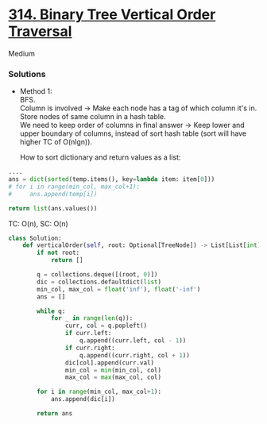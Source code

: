 # [314. Binary Tree Vertical Order Traversal](https://leetcode.com/problems/binary-tree-vertical-order-traversal/description/)

Medium

### Solutions

- Method 1:\
  BFS.\
  Column is involved  -> Make each node has a tag of which column it's in.\
  Store nodes of same column in a hash table.\
  We need to keep order of columns in final answer  -> Keep lower and upper boundary of columns, instead of sort hash table (sort will have higher TC of O(nlgn)).

  How to sort dictionary and return values as a list:
```python
....
ans = dict(sorted(temp.items(), key=lambda item: item[0]))
# for i in range(min_col, max_col+1):
#     ans.append(temp[i])

return list(ans.values())
```  
  
  TC: O(n), SC: O(n)
  
```python
class Solution:
    def verticalOrder(self, root: Optional[TreeNode]) -> List[List[int]]:
        if not root:
            return []

        q = collections.deque([(root, 0)])
        dic = collections.defaultdict(list)
        min_col, max_col = float('inf'), float('-inf')
        ans = []

        while q:
            for _ in range(len(q)):
                curr, col = q.popleft()
                if curr.left:
                    q.append((curr.left, col - 1))
                if curr.right:
                    q.append((curr.right, col + 1))
                dic[col].append(curr.val)
                min_col = min(min_col, col)
                max_col = max(max_col, col)

        for i in range(min_col, max_col+1):
            ans.append(dic[i])

        return ans
```
